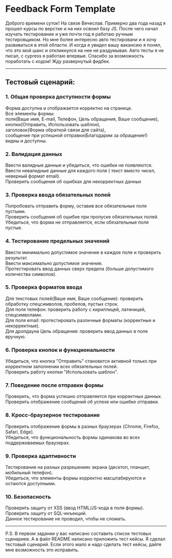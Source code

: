 # Feedback Form Template

Доброго времени суток! На связе Вячеслав. Примерно два года назад я прошел курсы по верстке и на них освоил базу JS. После чего начал изучать тестирование и уже почти год я работаю ручным тестировщиком. Но мне более интересно авто тестировани и я хочу развиваться в этой области. И когда я увидел вашу вакансию я понял, что это мой шанс и откликнулся на нее не раздумывая. Авто тесты я не писал, с cypress я работаю впервые. Спасибо за возможность поработать с кодом! Жду развернутый фидбек.

---

## Тестовый сценарий:

### 1. Общая проверка доступности формы

Форма доступна и отображается корректно на странице. <br />
Все элементы формы: <br />
поля(Ваше имя, E-mail, Телефон, Цель обращения, Ваше сообщение), <br />
кнопки(Отправить, Использовать шаблон),<br />
заголовок(Форма обратной связи для сайта), <br />
сообщение при успешной отправки(Благодарим за обращение!)<br />
видны и доступны.

### 2. Валидация данных

Ввести валидные данные и убедиться, что ошибки не появляются.<br />
Ввести невалидные данные для каждого поля ( текст вместо чисел, неверный формат email).<br />
Проверить сообщения об ошибках для некорректных данных

### 3. Проверка ввода обязательных полей

Попробовать отправить форму, оставив все обязательные поля пустыми.<br />
Проверить сообщения об ошибке при пропуске обязательных полей.<br />
Убедиться, что форма не отправляется, если обязательные поля пустые.

### 4. Тестирование предельных значений

Ввести минимально допустимое значение в каждое поле и проверить результат.<br />
Ввести максимально допустимое значение.<br />
Протестировать ввод данных сверх предела (больше допустимого количества символов).

### 5. Проверка форматов ввода

Для текстовых полей(Ваше имя, Ваше сообщение): проверить обработку спецсимволов, пробелов, пустых строк.<br />
Для поля телефон: проверить работу с кириллицей, латиницей, спецсимволами.<br />
Для поля email: протестировать различные форматы (корректные и некорректные).<br />
Для дропдауна Цель обращения: проверить ввод данных в поле вручную.

### 6. Проверка кнопок и функциональности

Убедиться, что кнопка "Отправить" становится активной только при корректном заполнении всех обязательных полей.<br />
Проверить работу кнопки "Использовать шаблон".

### 7. Поведение после отправки формы

Проверить, что форма успешно отправляется при корректных данных.<br />
Проверить отображение сообщений об успехе или ошибке отправки.

### 8. Кросс-браузерное тестирование

Проверить отображение формы в разных браузерах (Chrome, Firefox, Safari, Edge).<br />
Убедиться, что функциональность формы одинакова во всех поддерживаемых браузерах.

### 9. Проверка адаптивности

Тестирование на разных разрешениях экрана (десктоп, планшет, мобильный телефон).<br />
Убедиться, что элементы формы корректно масштабируются и остаются доступными.

### 10. Безопасность

Проверить защиту от XSS (ввод HTML/JS-кода в поля формы).<br />
Проверить защиту от SQL-инъекций.<br />
Данное тестирование не проводил, чтобы не сломать.

---

P.S. В первом задании у вас написано составить список тестовых сценариев. А в файл README написано приложить тест кейсы. Я сделал тестовый сценарий. Если этого мало и надо сделать тест кейсы, дайте мне возможность это исправить.
